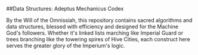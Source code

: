 ##Data Structures: Adeptus Mechanicus Codex

By the Will of the Omnissiah, this repository contains sacred algorithms and data structures, blessed with efficiency and designed for the Machine God's followers. Whether it's linked lists marching like Imperial Guard or trees branching like the towering spires of Hive Cities, each construct here serves the greater glory of the Imperium's logic.
